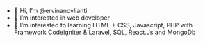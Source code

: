 - 👋 Hi, I’m @ervinanovlianti
- 👀 I’m interested in web developer
- 🌱 I’m interested to learning HTML + CSS, Javascript, PHP with Framework Codeigniter & Laravel, SQL, React.Js and MongoDb
